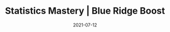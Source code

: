 ---
date: "2021-07-12"
draft: false
title: "Statistics Mastery | Blue Ridge Boost"
page_title: "Statistics Mastery"
page_subtitle: "Extra Practice"
description: "This class is suitable for students who need reinforcement of classroom concepts though extra practice with typical grade-level problems."
summary: "This class is designed for students seeking reinforcement of classroom concepts through additional practice with grade-appropriate problems. <br> During a typical session, students will receive assistance with homework assignments and review concepts learned in school. As time allows, instructors will provide similar problems to further solidify understanding and boost confidence."
section: "classes"

day_tags: ["Sunday"]
grade_tags: ["9th", "10th", "11th", "12th"]
subject_tags: ["Math"]

product_id: "Statistics-Mastery"

payment:
  - name: "Monthly Subscription"
    price: "195"

difficulty: "Foundation Forgers"

start_date: ""
end_date: "2025-06-02"
start_time: "4:00"
end_time: "6:30"
---